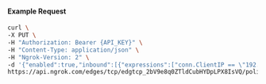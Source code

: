 <!-- Code generated for API Clients. DO NOT EDIT. -->

#### Example Request

```bash
curl \
-X PUT \
-H "Authorization: Bearer {API_KEY}" \
-H "Content-Type: application/json" \
-H "Ngrok-Version: 2" \
-d '{"enabled":true,"inbound":[{"expressions":["conn.ClientIP == \"192.0.2.0\""],"actions":[{"type":"deny"}],"name":"Block IP"}]}' \
https://api.ngrok.com/edges/tcp/edgtcp_2bV9e8q0ZTldCubHYDpLPX8IsVQ/policy
```
